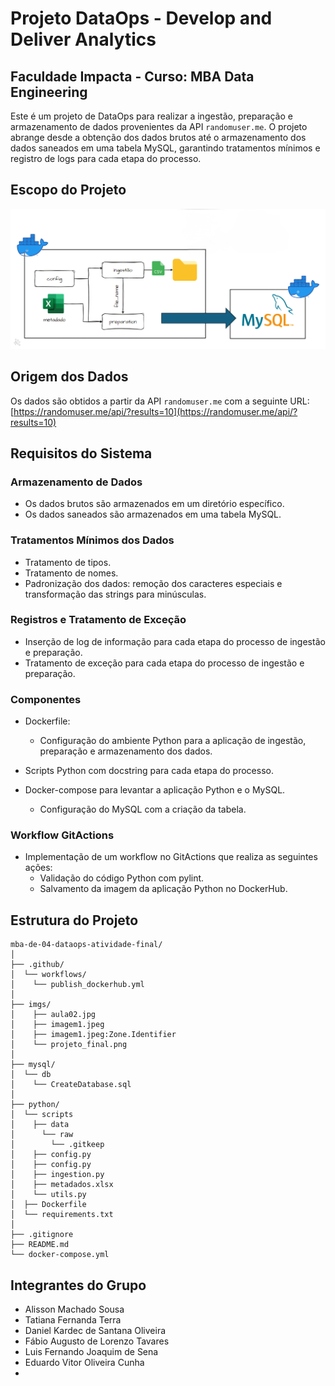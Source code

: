 # Projeto DataOps - Develop and Deliver Analytics

## Faculdade Impacta - Curso: MBA Data Engineering

Este é um projeto de DataOps para realizar a ingestão, preparação e armazenamento de dados provenientes da API `randomuser.me`. O projeto abrange desde a obtenção dos dados brutos até o armazenamento dos dados saneados em uma tabela MySQL, garantindo tratamentos mínimos e registro de logs para cada etapa do processo.

## Escopo do Projeto
![](imgs/imagem1.jpeg)

## Origem dos Dados

Os dados são obtidos a partir da API `randomuser.me` com a seguinte URL: [https://randomuser.me/api/?results=10](https://randomuser.me/api/?results=10)

## Requisitos do Sistema

### Armazenamento de Dados

- Os dados brutos são armazenados em um diretório específico.
- Os dados saneados são armazenados em uma tabela MySQL.

### Tratamentos Mínimos dos Dados

- Tratamento de tipos.
- Tratamento de nomes.
- Padronização dos dados: remoção dos caracteres especiais e transformação das strings para minúsculas.

### Registros e Tratamento de Exceção

- Inserção de log de informação para cada etapa do processo de ingestão e preparação.
- Tratamento de exceção para cada etapa do processo de ingestão e preparação.

### Componentes

- Dockerfile:
  - Configuração do ambiente Python para a aplicação de ingestão, preparação e armazenamento dos dados.

- Scripts Python com docstring para cada etapa do processo.

- Docker-compose para levantar a aplicação Python e o MySQL.
  - Configuração do MySQL com a criação da tabela.

### Workflow GitActions

- Implementação de um workflow no GitActions que realiza as seguintes ações:
  - Validação do código Python com pylint.
  - Salvamento da imagem da aplicação Python no DockerHub.

## Estrutura do Projeto
```
mba-de-04-dataops-atividade-final/
│
├── .github/
│  └── workflows/
│    └── publish_dockerhub.yml
│
├── imgs/
│    ├── aula02.jpg
│    ├── imagem1.jpeg
│    ├── imagem1.jpeg:Zone.Identifier
│    └── projeto_final.png
│
├── mysql/
│  └── db
│    └── CreateDatabase.sql
│
├── python/
│  └── scripts
│    ├── data
│      └── raw
│        └── .gitkeep
│    ├── config.py
│    ├── config.py
│    ├── ingestion.py
│    ├── metadados.xlsx
│    └── utils.py
│  ├── Dockerfile
│  └── requirements.txt
│
├── .gitignore
├── README.md
└── docker-compose.yml
```

## Integrantes do Grupo

- Alisson Machado Sousa
- Tatiana Fernanda Terra
- Daniel Kardec de Santana Oliveira
- Fábio Augusto de Lorenzo Tavares
- Luis Fernando Joaquim de Sena
- Eduardo Vitor Oliveira Cunha
- 